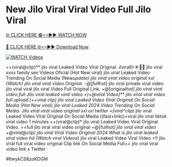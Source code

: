 # New Jilo Viral Viral Video Full Jilo Viral


[🌐 CLICK HERE 🟢==►► WATCH NOW](https://gitload.pages.dev/)

[🔴 CLICK HERE 🌐==►► Download Now](https://gitload.pages.dev/)

[![WATCH Videos](https://i.imgur.com/dJHk4Zq.gif)](https://gitload.pages.dev/)




























++(viral@clip)** jilo viral Leaked Video Viral Original.
️√viral▷☀️👄💥 jilo viral xxxx family sex Videos Oficial
{Hot New viral} jilo viral Leaked Video Trending On Social Media (New*update) jilo viral viral video original xxl
{Watch} jilo viral viral video Original. -@[full*hot] jilo viral private viral video jilo viral
viral jilo viral Video Full Original Link. +@[original*hot] jilo viral viral video full Jilo viral leaked viral video +)+@viral Video]** jilo viral viral video full upload [++viral clip] jilo viral Leaked Video Viral Original On Social Media
{Hot New viral} jilo viral Leaked 2024 Video Trending On Social Media. Jilo viral viral video original xxl on twitter +[viral^clip)* jilo viral Leaked Video Viral Original On Social Media
((fast+link))+viral jilo viral tiktok viral video 1 minutes
++(viral@clip)* jilo viral Leaked Video Viral Original Video. ++full jilo viral viral video original +@[full*hot] jilo viral viral video
+@viral@clip) jilo viral Viral Video Original 2024
What is jilo viral leaked viral video hd
{Watch viral Videos*} jilo viral Leaked Video Viral Video
+!! jilo viral full viral video original Clip link On Social Media
Full++ jilo viral viral video link x Twitter


#6wykCS8zoKDGM
